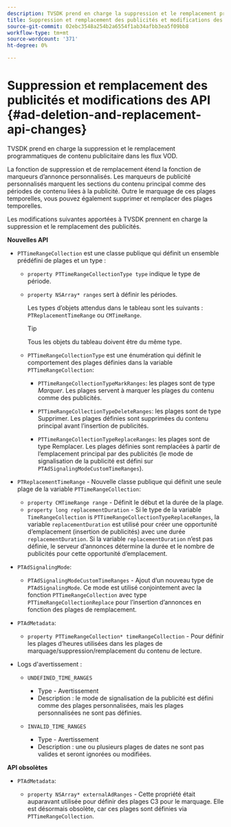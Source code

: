 ```yaml
---
description: TVSDK prend en charge la suppression et le remplacement programmatiques de contenu publicitaire dans les flux VOD.
title: Suppression et remplacement des publicités et modifications des API
source-git-commit: 02ebc3548a254b2a6554f1ab34afbb3ea5f09bb8
workflow-type: tm+mt
source-wordcount: '371'
ht-degree: 0%

---
```


# Suppression et remplacement des publicités et modifications des API {#ad-deletion-and-replacement-api-changes}

TVSDK prend en charge la suppression et le remplacement programmatiques de contenu publicitaire dans les flux VOD.

La fonction de suppression et de remplacement étend la fonction de marqueurs d’annonce personnalisés. Les marqueurs de publicité personnalisés marquent les sections du contenu principal comme des périodes de contenu liées à la publicité. Outre le marquage de ces plages temporelles, vous pouvez également supprimer et remplacer des plages temporelles.

<!--<a id="section_7A90BFE99F1A4D908D6DDB0B49FA1199"></a>-->

Les modifications suivantes apportées à TVSDK prennent en charge la suppression et le remplacement des publicités.

**Nouvelles API**

* `PTTimeRangeCollection` est une classe publique qui définit un ensemble prédéfini de plages et un type :

   * `property PTTimeRangeCollectionType type` indique le type de période.
   * `property NSArray* ranges` sert à définir les périodes.

     Les types d’objets attendus dans le tableau sont les suivants : `PTReplacementTimeRange` ou `CMTimeRange`.

     >[!TIP]
     >
     >Tous les objets du tableau doivent être du même type.

   * `PTTimeRangeCollectionType` est une énumération qui définit le comportement des plages définies dans la variable `PTTimeRangeCollection`:

      * `PTTimeRangeCollectionTypeMarkRanges`: les plages sont de type *Marquer*. Les plages servent à marquer les plages du contenu comme des publicités.

      * `PTTimeRangeCollectionTypeDeleteRanges`: les plages sont de type Supprimer. Les plages définies sont supprimées du contenu principal avant l’insertion de publicités.
      * `PTTimeRangeCollectionTypeReplaceRanges`: les plages sont de type Remplacer. Les plages définies sont remplacées à partir de l’emplacement principal par des publicités (le mode de signalisation de la publicité est défini sur `PTAdSignalingModeCustomTimeRanges`).

* `PTReplacementTimeRange` - Nouvelle classe publique qui définit une seule plage de la variable `PTTimeRangeCollection`:

   * `property CMTimeRange range` - Définit le début et la durée de la plage.
   * `property long replacementDuration` - Si le type de la variable `TimeRangeCollection` is `PTTimeRangeCollectionTypeReplaceRanges`, la variable `replacementDuration` est utilisé pour créer une opportunité d’emplacement (insertion de publicités) avec une durée `replacementDuration`. Si la variable `replacementDuration` n’est pas définie, le serveur d’annonces détermine la durée et le nombre de publicités pour cette opportunité d’emplacement.

* `PTAdSignalingMode`:

   * `PTAdSignalingModeCustomTimeRanges` - Ajout d’un nouveau type de `PTAdSignalingMode`. Ce mode est utilisé conjointement avec la fonction `PTTimeRangeCollection` avec type `PTTimeRangeCollectionReplace` pour l’insertion d’annonces en fonction des plages de remplacement.

* `PTAdMetadata`:

   * `property PTTimeRangeCollection* timeRangeCollection` - Pour définir les plages d’heures utilisées dans les plages de marquage/suppression/remplacement du contenu de lecture.

* Logs d&#39;avertissement :

   * `UNDEFINED_TIME_RANGES`

      * Type - Avertissement
      * Description : le mode de signalisation de la publicité est défini comme des plages personnalisées, mais les plages personnalisées ne sont pas définies.

   * `INVALID_TIME_RANGES`

      * Type - Avertissement
      * Description : une ou plusieurs plages de dates ne sont pas valides et seront ignorées ou modifiées.

**API obsolètes**

* `PTAdMetadata`:

   * `property NSArray* externalAdRanges` - Cette propriété était auparavant utilisée pour définir des plages C3 pour le marquage. Elle est désormais obsolète, car ces plages sont définies via `PTTimeRangeCollection`.
